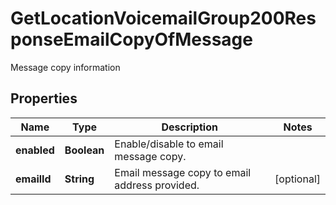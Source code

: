 

# GetLocationVoicemailGroup200ResponseEmailCopyOfMessage

Message copy information

## Properties

| Name | Type | Description | Notes |
|------------ | ------------- | ------------- | -------------|
|**enabled** | **Boolean** | Enable/disable to email message copy. |  |
|**emailId** | **String** | Email message copy to email address provided. |  [optional] |



